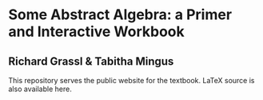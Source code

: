 # Some Abstract Algebra: a Primer and Interactive Workbook
## Richard Grassl & Tabitha Mingus

This repository serves the public website for the textbook.  LaTeX source is also available here.
